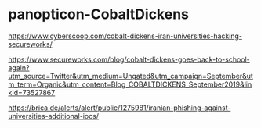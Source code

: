 # panopticon-CobaltDickens

https://www.cyberscoop.com/cobalt-dickens-iran-universities-hacking-secureworks/

https://www.secureworks.com/blog/cobalt-dickens-goes-back-to-school-again?utm_source=Twitter&utm_medium=Ungated&utm_campaign=September&utm_term=Organic&utm_content=Blog_COBALTDICKENS_September2019&linkId=73527867

https://brica.de/alerts/alert/public/1275981/iranian-phishing-against-universities-additional-iocs/

